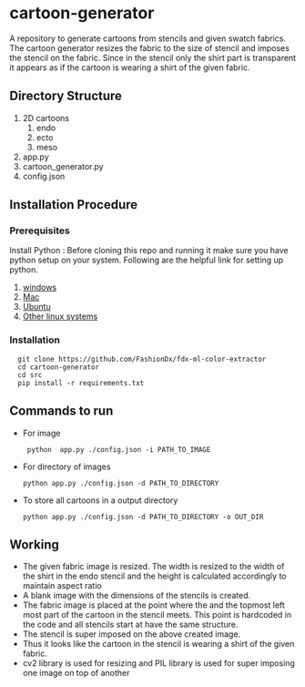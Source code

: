 # cartoon-generator
A repository to generate cartoons from stencils and given swatch fabrics. The cartoon generator resizes the fabric to the size of stencil and imposes the stencil on the fabric. Since in the stencil only the shirt part is transparent it appears as if the cartoon is wearing a shirt of the given fabric.

## Directory Structure

1. 2D cartoons
   1. endo
   2. ecto
   3. meso
2. app.py
3. cartoon_generator.py
4. config.json

## Installation Procedure
### Prerequisites
Install Python : Before cloning this repo and running it make sure you have python setup on your system. Following           are the helpful link for setting up python.
1. [windows](https://www.digitalocean.com/community/tutorials/how-to-install-python-3-and-set-up-a-local-programming-environment-on-windows-10)
2. [Mac](https://www.digitalocean.com/community/tutorials/how-to-install-python-3-and-set-up-a-local-programming-environment-on-macos)
3. [Ubuntu](https://www.digitalocean.com/community/tutorials/how-to-install-python-3-and-set-up-a-local-programming-environment-on-ubuntu-16-04)
4. [Other linux systems](https://docs.python.org/3/using/unix.html)
### Installation
      git clone https://github.com/FashionDx/fdx-ml-color-extractor
      cd cartoon-generator
      cd src
      pip install -r requirements.txt

## Commands to run
 * For image
      
        python  app.py ./config.json -i PATH_TO_IMAGE
        
  * For directory of images
        
        python app.py ./config.json -d PATH_TO_DIRECTORY
  
  * To store all cartoons in a output directory
        
        python app.py ./config.json -d PATH_TO_DIRECTORY -o OUT_DIR
 
## Working
* The given fabric image is resized. The width is resized to the width of the shirt in the endo stencil and the height is calculated accordingly to maintain aspect ratio
* A blank image with the dimensions of the stencils is created.
* The fabric image is placed at the point where the and the topmost left most part of the cartoon in the stencil meets. This point is hardcoded in the code and all stencils start at have the same structure.
* The stencil is super imposed on the above created image.
* Thus it looks like the cartoon in the stencil is wearing a shirt of the given fabric.
* cv2 library is used for resizing and PIL library is used for super imposing one image on top of another
